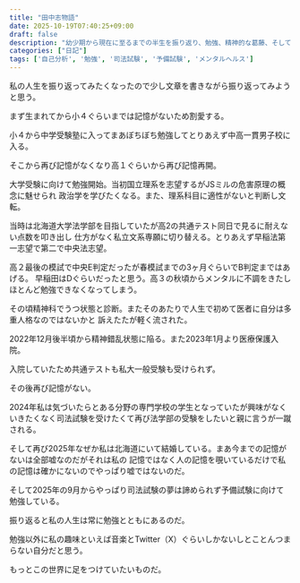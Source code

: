 ```yaml
---
title: "田中志物語"
date: 2025-10-19T07:40:25+09:00
draft: false
description: "幼少期から現在に至るまでの半生を振り返り、勉強、精神的な葛藤、そして司法試験への尽きない夢について綴ります。常に勉強と共にある人生と、その中で見つめる自己の姿を記録します。"
categories: ["日記"]
tags: ['自己分析', '勉強', '司法試験', '予備試験', 'メンタルヘルス']
---
```


私の人生を振り返ってみたくなったので少し文章を書きながら振り返ってみようと思う。

まず生まれてから小４ぐらいまでは記憶がないため割愛する。

小４から中学受験塾に入ってまあぼちぼち勉強してとりあえず中高一貫男子校に入る。

そこから再び記憶がなくなり高１ぐらいから再び記憶再開。

大学受験に向けて勉強開始。当初国立理系を志望するがJSミルの危害原理の概念に魅せられ
政治学を学びたくなる。また、理系科目に適性がないと判断し文転。

当時は北海道大学法学部を目指していたが高2の共通テスト同日で見るに耐えない点数を叩き出し
仕方がなく私立文系専願に切り替える。とりあえず早稲法第一志望で第二で中央法志望。

高２最後の模試で中央E判定だったが春模試までの3ヶ月ぐらいでB判定まではあげる。
早稲田はDぐらいだったと思う。高３の秋頃からメンタルに不調をきたしほとんど勉強できなくなってしまう。

その頃精神科でうつ状態と診断。またそのあたりで人生で初めて医者に自分は多重人格なのではないかと
訴えたたが軽く流された。

2022年12月後半頃から精神錯乱状態に陥る。また2023年1月より医療保護入院。

入院していたため共通テストも私大一般受験も受けられず。

その後再び記憶がない。

2024年私は気づいたらとある分野の専門学校の学生となっていたが興味がなく
いきたくなく司法試験を受けたくて再び法学部の受験をしたいと親に言うが一蹴される。

そして再び2025年なぜか私は北海道にいて結婚している。まあ今までの記憶がないは全部嘘なのだがそれは私の
記憶ではなく人の記憶を覗いているだけで私の記憶は確かにないのでやっぱり嘘ではないのだ。

そして2025年の9月からやっぱり司法試験の夢は諦められず予備試験に向けて勉強している。

振り返ると私の人生は常に勉強とともにあるのだ。

勉強以外に私の趣味といえば音楽とTwitter（X）ぐらいしかないしとことんつまらない自分だと思う。

もっとこの世界に足をつけていたいものだ。
